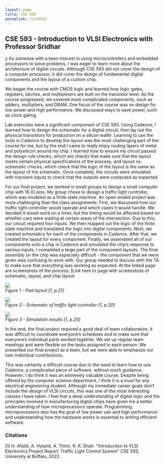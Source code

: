 ```yaml
---
layout: page
title: CSE 593
permalink: /cse593/
---
```


## CSE 593 - Introduction to VLSI Electronics with Professor Sridhar
y
As someone with a keen interest in using microcontrollers and embedded processors to solve problems, I was 
eager to learn more about the architecture of digital circuits. Although CSE 593 did not cover the design of 
a computer processor, it did cover the design of fundamental digital components and the layout of a custom 
chip.
 
We began the course with CMOS logic and learned how logic gates, registers, latches, and multiplexers are 
built on the transistor level. As the course progressed, we covered more complicated components, such as 
adders, multipliers, and DRAM. One focus of the course was on design for low power and high performance. We 
discussed ways to save power, such as clock gating.
 
Lab exercises were a significant component of CSE 593. Using Cadence, I learned how to design the schematic 
for a digital circuit, then lay out the physical transistors for production on a silicon wafer. Learning to 
use the tools in Cadence to develop the layout was the most challenging part of the course for me, but by 
the end I came to really enjoy routing layers of metal and polysilicon around my chip. I learned how to 
ensure my circuit passed the design rule checks, which are checks that make sure that the layout meets 
certain physical specifications of the process, and layout vs. schematic checks, which check that the logic 
of the layout is the same as the layout of the schematic. Once complete, the circuits were simulated with 
transient inputs to check that the outputs were computed as expected. 

For our final project, we worked in small groups to design a small computer chip with 16 IO pins. My group 
chose to design a traffic light controller, which was modeled as a finite state machine. An open-ended 
project was more challenging than the class assignments. First, we discussed how our traffic light 
controller would operate and which cases it would handle. We decided it would work on a timer, but the 
timing would be affected based on whether cars were waiting at certain areas of the intersection. Due to 
this, our circuit required four inputs. We then mapped out the logic of the finite state machine and 
translated the logic into digital components. Next, we created schematics for each of the components in 
Cadence. After that, we created the layout for every component. Finally, we assembled all of our components 
onto a chip in Cadence and simulated the chip’s response to various inputs. I completed a large part of the 
component layouts. The final assembly on the chip was especially difficult - the component that we were 
given was confusing to work with. Our group needed to discuss with the TA to make sure that everything was 
working as expected. At the linked page are screenshots of the process. [Link here to page with screenshots 
of schematic, layout, and chip layout.

![](../../chip.png) \
*Figure 1 - Pad layout [1, p.21]*

![](../../trafficlight_schematic.png) \
*Figure 2 - Schematic of traffic light controller [1, p.20]*

![](../../trafficlight_sim.png) \
*Figure 3 - Simulation results [1, p.20]*

In the end, the final project required a good deal of team collaboration. It was difficult to coordinate 
everyone’s schedules and to make sure that everyone’s individual parts worked together. We set up regular 
team meetings and were flexible on the tasks assigned to each person. We presented our final project as a 
team, but we were able to emphasize our own individual contributions.

This was certainly a difficult course due to the need to learn how to use Cadence, a complicated piece of 
software, without much guidance. However, I do think it was an extremely valuable course. Despite being 
offered by the computer science department, I think it is a must for any electrical engineering student. 
Although my immediate career goals don’t include the design of VLSI circuits, this was one of the most 
interesting classes I have taken. I feel that a deep understanding of digital logic and the principles 
involved in manufacturing digital chips have given me a better understanding of how microprocessors operate. 
Programming microprocessors also has the goal of low power use and high performance and understanding how 
the hardware works is essential to writing efficient software.

### Citations
[1] H. Afaldi, A. Hyland, A. Thinn, R. K. Shah. "Introduction to VLSI Electronics Project Report: 
Traffic Light Control System" CSE 593, University at Buffalo, 2022.


